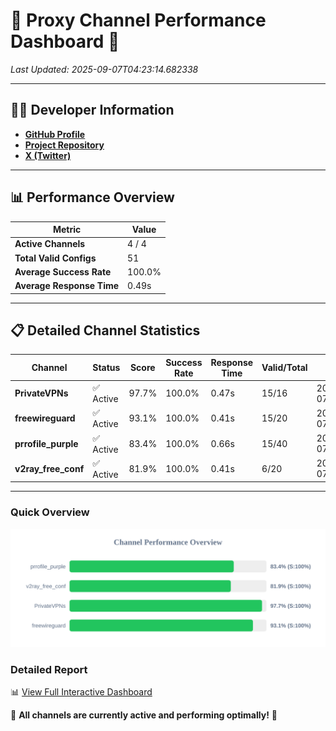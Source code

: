 # 🌟 Proxy Channel Performance Dashboard 🌟

_Last Updated: 2025-09-07T04:23:14.682338_

---

## 👩‍💻 Developer Information

- **[GitHub Profile](https://github.com/4n0nymou3)**  
- **[Project Repository](https://github.com/4n0nymou3/multi-proxy-config-fetcher)**  
- **[X (Twitter)](https://x.com/4n0nymou3)**  

---

## 📊 Performance Overview

| Metric                | Value       |
|-----------------------|-------------|
| **Active Channels**   | 4 / 4       |
| **Total Valid Configs** | 51          |
| **Average Success Rate** | 100.0%      |
| **Average Response Time** | 0.49s       |

---

## 📋 Detailed Channel Statistics

| Channel          | Status     | Score  | Success Rate | Response Time | Valid/Total | Last Success               |
|------------------|------------|--------|--------------|---------------|-------------|----------------------------|
| **PrivateVPNs**  | ✅ Active  | 97.7%  | 100.0% | 0.47s         | 15/16       | 2025-09-07T04:23:14.240964 |
| **freewireguard**  | ✅ Active  | 93.1%  | 100.0% | 0.41s         | 15/20       | 2025-09-07T04:23:14.680615 |
| **prrofile_purple**  | ✅ Active  | 83.4%  | 100.0% | 0.66s         | 15/40       | 2025-09-07T04:23:13.256249 |
| **v2ray_free_conf**  | ✅ Active  | 81.9%  | 100.0% | 0.41s         | 6/20       | 2025-09-07T04:23:13.735592 |

---

### Quick Overview
<div align="center">
  <a href="https://raw.githubusercontent.com/nullluser/NullRepo/refs/heads/main/assets/channel_stats_chart.svg">
    <img src="https://raw.githubusercontent.com/nullluser/NullRepo/refs/heads/main/assets/channel_stats_chart.svg" alt="Source Performance Statistics" width="800">
  </a>
</div>

### Detailed Report
📊 [View Full Interactive Dashboard](https://htmlpreview.github.io/?https://github.com/nullluser/NullRepo/blob/main/assets/performance_report.html)

🎉 **All channels are currently active and performing optimally!** 🎉
